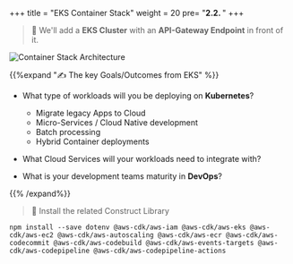 +++
title = "EKS Container Stack"
weight = 20
pre= "<b>2.2. </b>"
+++


> 🎯 We'll add a **EKS Cluster** with an **API-Gateway Endpoint** in front of it.

![Container Stack Architecture](/images/container-typescript/container-stack.png)

{{%expand "✍️ The key Goals/Outcomes from EKS" %}}
* What type of workloads will you be deploying on **Kubernetes**? 
  * Migrate legacy Apps to Cloud
  * Micro-Services / Cloud Native development
  * Batch processing 
  * Hybrid Container deployments 

* What Cloud Services will your workloads need to integrate with?

* What is your development teams maturity in **DevOps**?

{{% /expand%}}

> 🎯 Install the related Construct Library

```
npm install --save dotenv @aws-cdk/aws-iam @aws-cdk/aws-eks @aws-cdk/aws-ec2 @aws-cdk/aws-autoscaling @aws-cdk/aws-ecr @aws-cdk/aws-codecommit @aws-cdk/aws-codebuild @aws-cdk/aws-events-targets @aws-cdk/aws-codepipeline @aws-cdk/aws-codepipeline-actions
```
